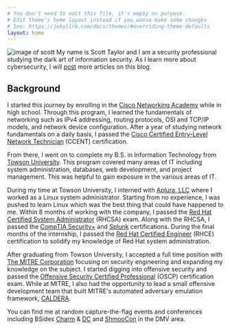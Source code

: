 ```yaml
---
# You don't need to edit this file, it's empty on purpose.
# Edit theme's home layout instead if you wanna make some changes
# See: https://jekyllrb.com/docs/themes/#overriding-theme-defaults
layout: home
---
```


![image of scott](/images/scott.png) My name is Scott Taylor and I am a security professional studying the dark art of information security.
As I learn more about cybersecurity, I will [post](https://scottctaylor12.github.io/posts/) more articles on this blog.

## Background

I started this journey by enrolling in the [Cisco Networking Academy](https://www.netacad.com/) while in high school. 
Through this program, I learned the fundamentals of networking such as IPv4 addressing, routing protocols, OSI and TCP/IP models, and network device configuration. 
After a year of studying network fundamentals on a daily basis, I passed the [Cisco Certified Entry-Level Network Technician](https://www.cisco.com/c/en/us/training-events/training-certifications/certifications/entry/ccent.html) (CCENT) certification.  

From there, I went on to complete my B.S. in Information Technology from [Towson University](https://www.towson.edu/fcsm/departments/computerinfosci/undergrad/infotech/). 
This program covered many areas of IT including system administration, databases, web development, and project management. 
This was helpful to gain exposure in the various areas of IT.

During my time at Towson University, I interned with [Aplura, LLC](https://www.aplura.com) where I worked as a Linux system administrator. 
Starting from no experience, I was pushed to learn Linux which was the best thing that could have happened to me. 
Within 8 months of working with the company, I passed the [Red Hat Certified System Administrator](https://www.redhat.com/en/services/training/ex200-red-hat-certified-system-administrator-rhcsa-exam) (RHCSA) exam. 
Along with the RHCSA, I passed the [CompTIA Security+](https://certification.comptia.org/certifications/security) and [Splunk](https://www.splunk.com/view/education/SP-CAAAJER) certifications. 
During the final months of the internship, I passed the [Red Hat Certified Engineer](https://www.redhat.com/en/services/training/ex300-red-hat-certified-engineer-rhce-exam) (RHCE) certification to solidify my knowledge of Red Hat system administration.

After graduating from Towson University, I accepted a full time position with [The MITRE Corporation](https://www.mitre.org/) focusing on security engineering and expanding my knowledge on the subject. 
I started digging into offensive security and passed the [Offensive Security Certified Professional](https://www.offensive-security.com/pwk-oscp/) (OSCP) certification exam.
While at MITRE, I also had the opportunity to lead a small offensive development team that built MITRE's automated adversary emulation framework, [CALDERA](https://github.com/mitre/caldera).

You can find me at random capture-the-flag events and conferences including BSides [Charm](http://www.bsidescharm.com/) & [DC](http://www.bsidesdc.org/) and [ShmooCon](https://shmoocon.org/) in the DMV area.
